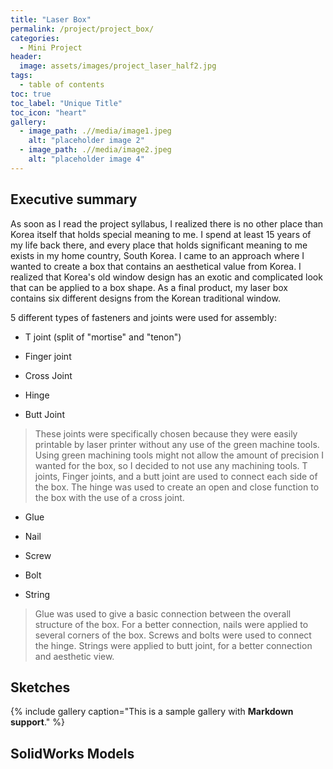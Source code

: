 ```yaml
---
title: "Laser Box"
permalink: /project/project_box/
categories:
  - Mini Project
header:
  image: assets/images/project_laser_half2.jpg
tags:
  - table of contents
toc: true
toc_label: "Unique Title"
toc_icon: "heart"
gallery:
  - image_path: .//media/image1.jpeg
    alt: "placeholder image 2"
  - image_path: .//media/image2.jpeg
    alt: "placeholder image 4"
---
```

## Executive summary

As soon as I read the project syllabus, I realized there is no other
place than Korea itself that holds special meaning to me. I spend at
least 15 years of my life back there, and every place that holds
significant meaning to me exists in my home country, South Korea. I came
to an approach where I wanted to create a box that contains an
aesthetical value from Korea. I realized that Korea's old window design
has an exotic and complicated look that can be applied to a box shape.
As a final product, my laser box contains six different designs from the
Korean traditional window.

5 different types of fasteners and joints were used for assembly:

-   T joint (split of "mortise" and "tenon")

-   Finger joint

-   Cross Joint

-   Hinge

-   Butt Joint

> These joints were specifically chosen because they were easily
> printable by laser printer without any use of the green machine tools.
> Using green machining tools might not allow the amount of precision I
> wanted for the box, so I decided to not use any machining tools. T
> joints, Finger joints, and a butt joint are used to connect each side
> of the box. The hinge was used to create an open and close function to
> the box with the use of a cross joint.

-   Glue

-   Nail

-   Screw

-   Bolt

-   String

> Glue was used to give a basic connection between the overall structure
> of the box. For a better connection, nails were applied to several
> corners of the box. Screws and bolts were used to connect the hinge.
> Strings were applied to butt joint, for a better connection and
> aesthetic view.

## Sketches

{% include gallery caption="This is a sample gallery with **Markdown support**." %}

## SolidWorks Models